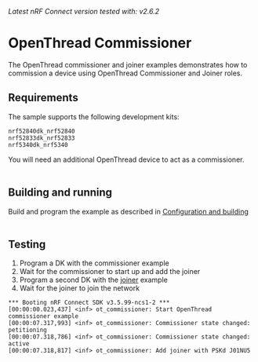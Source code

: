 <i>Latest nRF Connect version tested with: v2.6.2</i>

# OpenThread Commissioner

The OpenThread commissioner and joiner examples demonstrates how to commission a device using OpenThread Commissioner and Joiner roles.
<br>

## Requirements
The sample supports the following development kits:

```
nrf52840dk_nrf52840
nrf52833dk_nrf52833
nrf5340dk_nrf5340
```
You will need an additional OpenThread device to act as a commissioner.
<br>
<br>

## Building and running

Build and program the example as described in [Configuration and building](https://docs.nordicsemi.com/bundle/ncs-2.6.2/page/nrf/config_and_build.html)
<br>
<br>

## Testing

1. Program a DK with the commissioner example
2. Wait for the commissioner to start up and add the joiner
3. Program a second DK with the [joiner](/joiner/) example
4. Wait for the joiner to join the network

```
*** Booting nRF Connect SDK v3.5.99-ncs1-2 ***
[00:00:00.023,437] <inf> ot_commissioner: Start OpenThread commissioner example
[00:00:07.317,993] <inf> ot_commissioner: Commissioner state changed: petitioning
[00:00:07.318,786] <inf> ot_commissioner: Commissioner state changed: active
[00:00:07.318,817] <inf> ot_commissioner: Add joiner with PSKd J01NU5
```
<br>
<br>